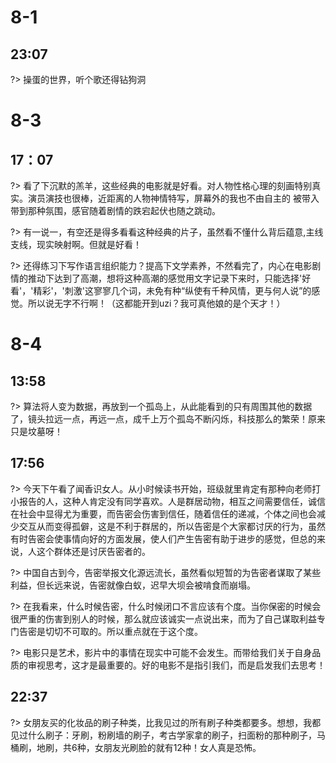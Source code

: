 
# 8-1  

## 23:07
?> 操蛋的世界，听个歌还得钻狗洞

# 8-3

## 17：07
?> 看了下沉默的羔羊，这些经典的电影就是好看。对人物性格心理的刻画特别真实。演员演技也很棒，近距离的人物神情特写，屏幕外的我也不由自主的 被带入带到那种氛围，感官随着剧情的跌宕起伏也随之跳动。   

?> 有一说一，有空还是得多看看这种经典的片子，虽然看不懂什么背后蕴意,主线支线，现实映射啊。但就是好看！  

?> 还得练习下写作语言组织能力？提高下文学素养，不然看完了，内心在电影剧情的推动下达到了高潮，想将这种高潮的感觉用文字记录下来时，只能选择'好看'，'精彩'，'刺激'这寥寥几个词，未免有种“纵使有千种风情，更与何人说”的感觉。所以说无字不行啊！（这都能开到uzi？我可真他娘的是个天才！）


# 8-4 

## 13:58
?> 算法将人变为数据，再放到一个孤岛上，从此能看到的只有周围其他的数据了，镜头拉远一点，再远一点，成千上万个孤岛不断闪烁，科技那么的繁荣！原来只是坟墓呀！


## 17:56
?> 今天下午看了闻香识女人。从小时候读书开始，班级就里肯定有那种向老师打小报告的人，这种人肯定没有同学喜欢。人是群居动物，相互之间需要信任，诚信在社会中显得尤为重要，而告密会伤害到信任，随着信任的递减，个体之间也会减少交互从而变得孤僻，这是不利于群居的，所以告密是个大家都讨厌的行为，虽然有时告密会使事情向好的方面发展，使人们产生告密有助于进步的感觉，但总的来说，人这个群体还是讨厌告密者的。  

?> 中国自古到今，告密举报文化源远流长，虽然看似短暂的为告密者谋取了某些利益，但长远来说，告密就像白蚁，迟早大坝会被啃食而崩塌。

?> 在我看来，什么时候告密，什么时候闭口不言应该有个度。当你保密的时候会很严重的伤害到别人的时候，那么就应该诚实一点说出来，而为了自己谋取利益专门告密是切切不可取的。所以重点就在于这个度。

?> 电影只是艺术，影片中的事情在现实中可能不会发生。而带给我们关于自身品质的审视思考，这才是最重要的。好的电影不是指引我们，而是启发我们去思考！


## 22:37  

?> 女朋友买的化妆品的刷子种类，比我见过的所有刷子种类都要多。想想，我都见过什么刷子：牙刷，粉刷墙的刷子，考古学家拿的刷子，扫面粉的那种刷子，马桶刷，地刷，共6种，女朋友光刷脸的就有12种！女人真是恐怖。
